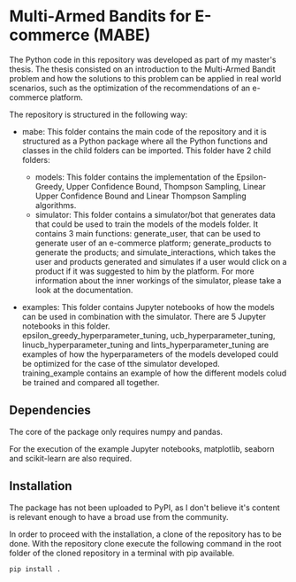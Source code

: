 # Multi-Armed Bandits for E-commerce (MABE)

The Python code in this repository was developed as part of my master's thesis. The thesis consisted on an introduction to the Multi-Armed Bandit problem and how the solutions to this problem can be applied in real world scenarios, such as the optimization of the recommendations of an e-commerce platform.  

The repository is structured in the following way:  

- mabe: This folder contains the main code of the repository and it is structured as a Python package where all the Python functions and classes in the child folders can be imported. This folder have 2 child folders:

    - models: This folder contains the implementation of the Epsilon-Greedy, Upper Confidence Bound, Thompson Sampling, Linear Upper Confidence Bound and Linear Thompson Sampling algorithms.
    - simulator: This folder contains a simulator/bot that generates data that could be used to train the models of the models folder. It contains 3 main functions: generate_user, that can be used to generate user of an e-commerce platform; generate_products to generate the products; and simulate_interactions, which takes the user and products generated and simulates if a user would click on a product if it was suggested to him by the platform. For more information about the inner workings of the simulator, please take a look at the documentation.

- examples: This folder contains Jupyter notebooks of how the models can be used in combination with the simulator. There are 5 Jupyter notebooks in this folder.  
epsilon_greedy_hyperparameter_tuning, ucb_hyperparameter_tuning, linucb_hyperparameter_tuning and lints_hyperparameter_tuning are examples of how the hyperparameters of the models developed could be optimized for the case of tthe simulator developed.  
training_example contains an example of how the different models colud be trained and compared all together.

## Dependencies
The core of the package only requires numpy and pandas.  

For the execution of the example Jupyter notebooks, matplotlib, seaborn and scikit-learn are also required.

## Installation
The package has not been uploaded to PyPI, as I don't believe it's content is relevant enough to have a broad use from the community.  

In order to proceed with the installation, a clone of the repository has to be done. With the repository clone execute the following command in the root folder of the cloned repository in a terminal with pip available.

```bash
pip install .
```